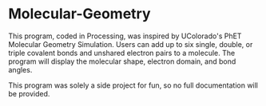 # Molecular-Geometry
This program, coded in Processing, was inspired by UColorado's PhET Molecular Geometry Simulation. Users can add up to six single, double, or triple covalent bonds and unshared electron pairs to a molecule. The program will display the molecular shape, electron domain, and bond angles.

This program was solely a side project for fun, so no full documentation will be provided.

